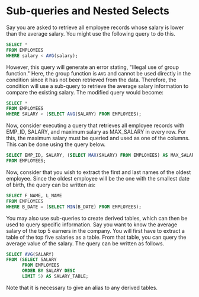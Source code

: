 # Sub-queries and Nested Selects

Say you are asked to retrieve all employee records whose salary is lower than the average salary. You might use the following query to do this.

```sql
SELECT *
FROM EMPLOYEES
WHERE salary < AVG(salary);
```

However, this query will generate an error stating, "Illegal use of group function." Here, the group function is `AVG` and cannot be used directly in the condition since it has not been retrieved from the data. Therefore, the condition will use a sub-query to retrieve the average salary information to compare the existing salary. The modified query would become:

```sql
SELECT *
FROM EMPLOYEES
WHERE SALARY < (SELECT AVG(SALARY) FROM EMPLOYEES);
```

Now, consider executing a query that retrieves all employee records with EMP_ID, SALARY, and maximum salary as MAX_SALARY in every row. For this, the maximum salary must be queried and used as one of the columns. This can be done using the query below.

```sql
SELECT EMP_ID, SALARY, (SELECT MAX(SALARY) FROM EMPLOYEES) AS MAX_SALARY
FROM EMPLOYEES;
```

Now, consider that you wish to extract the first and last names of the oldest employee. Since the oldest employee will be the one with the smallest date of birth, the query can be written as:

```sql
SELECT F_NAME, L_NAME
FROM EMPLOYEES
WHERE B_DATE = (SELECT MIN(B_DATE) FROM EMPLOYEES);
```

You may also use sub-queries to create derived tables, which can then be used to query specific information. Say you want to know the average salary of the top 5 earners in the company. You will first have to extract a table of the top five salaries as a table. From that table, you can query the average value of the salary. The query can be written as follows.

```sql
SELECT AVG(SALARY) 
FROM (SELECT SALARY 
      FROM EMPLOYEES 
      ORDER BY SALARY DESC 
      LIMIT 5) AS SALARY_TABLE;
```

Note that it is necessary to give an alias to any derived tables.